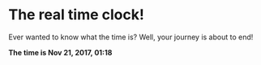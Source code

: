 # The real time clock!

Ever wanted to know what the time is? Well, your journey is about to end!

**The time is Nov 21, 2017, 01:18**
